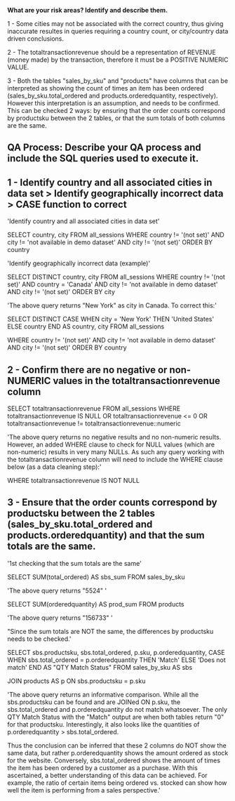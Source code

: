 **What are your risk areas? Identify and describe them.**

1 - Some cities may not be associated with the correct country, thus giving inaccurate resultes in queries requiring a country count, or city/country data driven conclusions.

2 - The totaltransactionrevenue should be a representation of REVENUE (money made) by the transaction, therefore it must be a POSITIVE NUMERIC VALUE.

3 - Both the tables "sales_by_sku" and "products" have columns that can be interpreted as showing the count of times an item has been ordered (sales_by_sku.total_ordered and products.orderedquantity, respectively). However this interpretation is an assumption, and needs to be confirmed. This can be checked 2 ways: by ensuring that the order counts correspond by productsku between the 2 tables, or that the sum totals of both columns are the same.

**QA Process:**
**Describe your QA process and include the SQL queries used to execute it.**
------------------------------------------------------------------------------------

1 - Identify country and all associated cities in data set > Identify geographically incorrect data > CASE function to correct
------------------------------------------------------------------------------------
'Identify country and all associated cities in data set'

SELECT country, city
FROM all_sessions
WHERE country != '(not set)'
	AND city != 'not available in demo dataset'
	AND city != '(not set)'
ORDER BY country

'Identify geographically incorrect data (example)'

SELECT DISTINCT country, city
FROM all_sessions
WHERE country != '(not set)'
	AND country = 'Canada'
	AND city != 'not available in demo dataset'
	AND city != '(not set)'
ORDER BY city

'The above query returns "New York" as city in Canada. To correct this:'

SELECT DISTINCT
    CASE
        WHEN city = 'New York' THEN 'United States'
        ELSE country
    END AS country,
	city
FROM all_sessions

WHERE country != '(not set)'
	AND city != 'not available in demo dataset'
	AND city != '(not set)'
ORDER BY country

2 - Confirm there are no negative or non-NUMERIC values in the totaltransactionrevenue column
------------------------------------------------------------------------------------
SELECT totaltransactionrevenue
FROM all_sessions
WHERE totaltransactionrevenue IS NULL
    OR totaltransactionrevenue <= 0
    OR totaltransactionrevenue != totaltransactionrevenue::numeric

'The above query returns no negative results and no non-numeric results. However, an added WHERE clause to check for NULL values (which are non-numeric) results in very many NULLs. As such any query working with the totaltransactionrevenue column will need to include the WHERE clause below (as a data cleaning step):'

WHERE totaltransactionrevenue IS NOT NULL

3 - Ensure that the order counts correspond by productsku between the 2 tables (sales_by_sku.total_ordered and products.orderedquantity) and that the sum totals are the same.
------------------------------------------------------------------------------------

'1st checking that the sum totals are the same'

SELECT SUM(total_ordered) AS sbs_sum
FROM sales_by_sku

'The above query returns "5524" '

SELECT SUM(orderedquantity) AS prod_sum
FROM products

'The above query returns "156733" '

"Since the sum totals are NOT the same, the differences by productsku needs to be checked.'

SELECT sbs.productsku, sbs.total_ordered, p.sku, p.orderedquantity,
	CASE
		WHEN sbs.total_ordered = p.orderedquantity
			THEN 'Match'
		ELSE 'Does not match'
	END AS "QTY Match Status"
FROM sales_by_sku AS sbs

JOIN products AS p
	ON sbs.productsku = p.sku

'The above query returns an informative comparison. While all the sbs.productsku can be found and are JOINed ON p.sku, the sbs.total_ordered and p.orderedquantity do not match whatsoever. The only QTY Match Status with the "Match" output are when both tables return "0" for that productsku. Interestingly, it also looks like the quantities of p.orderedquantity > sbs.total_ordered.

Thus the conclusion can be inferred that these 2 columns do NOT show the same data, but rather p.orderedquantity shows the amount ordered as stock for the website. Conversely, sbs.total_ordered shows the amount of times the item has been ordered by a customer as a purchase. With this ascertained, a better understanding of this data can be achieved. For example, the ratio of certain items being ordered vs. stocked can show how well the item is performing from a sales perspective.'